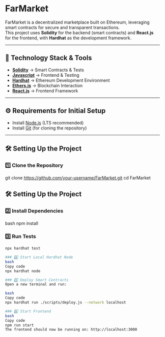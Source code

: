 # FarMarket

FarMarket is a decentralized marketplace built on Ethereum, leveraging smart contracts for secure and transparent transactions.  
This project uses **Solidity** for the backend (smart contracts) and **React.js** for the frontend, with **Hardhat** as the development framework.

---

## 🚀 Technology Stack & Tools

- **[Solidity](https://soliditylang.org/)** → Smart Contracts & Tests  
- **[Javascript](https://developer.mozilla.org/en-US/docs/Web/JavaScript)** → Frontend & Testing  
- **[Hardhat](https://hardhat.org/)** → Ethereum Development Environment  
- **[Ethers.js](https://docs.ethers.io/v5/)** → Blockchain Interaction  
- **[React.js](https://reactjs.org/)** → Frontend Framework  

---

## ⚙️ Requirements for Initial Setup

- Install [Node.js](https://nodejs.org/en/) (LTS recommended)  
- Install [Git](https://git-scm.com/) (for cloning the repository)  

---

## 🛠️ Setting Up the Project

### 1️⃣ Clone the Repository

git clone https://github.com/your-username/FarMarket.git
cd FarMarket
## 🛠️ Setting Up the Project

### 2️⃣ Install Dependencies
bash
npm install

### 3️⃣ Run Tests
```bash
npx hardhat test

### 4️⃣ Start Local Hardhat Node
bash
Copy code
npx hardhat node

### 5️⃣ Deploy Smart Contracts
Open a new terminal and run:

bash
Copy code
npx hardhat run ./scripts/deploy.js --network localhost

### 6️⃣ Start Frontend
bash
Copy code
npm run start
The frontend should now be running on: http://localhost:3000
